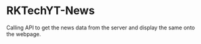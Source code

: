 # RKTechYT-News
Calling API to get the news data from the server and display the same onto the webpage. 
